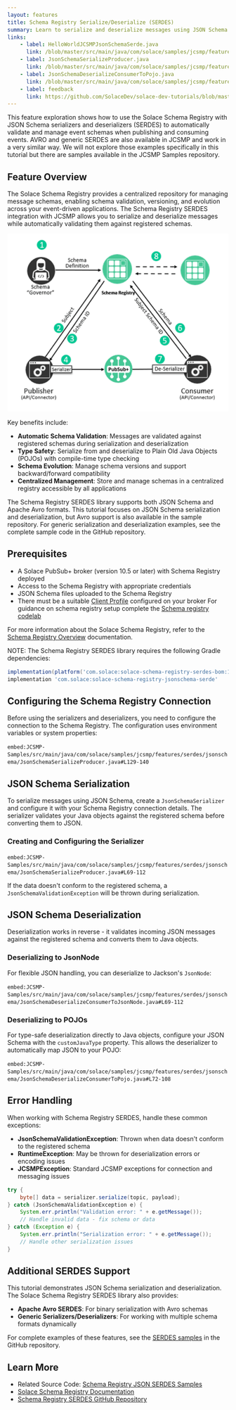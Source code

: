 ```yaml
---
layout: features
title: Schema Registry Serialize/Deserialize (SERDES)
summary: Learn to serialize and deserialize messages using JSON Schema with the Schema Registry.
links:
    - label: HelloWorldJCSMPJsonSchemaSerde.java
      link: /blob/master/src/main/java/com/solace/samples/jcsmp/features/serdes/jsonschema/HelloWorldJCSMPJsonSchemaSerde.java
    - label: JsonSchemaSerializeProducer.java
      link: /blob/master/src/main/java/com/solace/samples/jcsmp/features/serdes/jsonschema/JsonSchemaSerializeProducer.java
    - label: JsonSchemaDeserializeConsumerToPojo.java
      link: /blob/master/src/main/java/com/solace/samples/jcsmp/features/serdes/jsonschema/JsonSchemaDeserializeConsumerToPojo.java
    - label: feedback
      link: https://github.com/SolaceDev/solace-dev-tutorials/blob/master/src/pages/tutorials/jcsmp/schema-registry-serdes.md
---
```


This feature exploration shows how to use the Solace Schema Registry with JSON Schema serializers and deserializers (SERDES) to automatically validate and manage event schemas when publishing and consuming events. AVRO and generic SERDES are also available in JCSMP and work in a very similar way.  We will not explore those examples specifically in this tutorial but there are samples available in the JCSMP Samples repository. 

## Feature Overview

The Solace Schema Registry provides a centralized repository for managing message schemas, enabling schema validation, versioning, and evolution across your event-driven applications. The Schema Registry SERDES integration with JCSMP allows you to serialize and deserialize messages while automatically validating them against registered schemas.

![Schema Registry Flow](serdesProcess.png)

Key benefits include:
* **Automatic Schema Validation**: Messages are validated against registered schemas during serialization and deserialization
* **Type Safety**: Serialize from and deserialize to Plain Old Java Objects (POJOs) with compile-time type checking
* **Schema Evolution**: Manage schema versions and support backward/forward compatibility
* **Centralized Management**: Store and manage schemas in a centralized registry accessible by all applications

The Schema Registry SERDES library supports both JSON Schema and Apache Avro formats. This tutorial focuses on JSON Schema serialization and deserialization, but Avro support is also available in the sample repository. For generic serialization and deserialization examples, see the complete sample code in the GitHub repository.

## Prerequisites

* A Solace PubSub+ broker (version 10.5 or later) with Schema Registry deployed
* Access to the Schema Registry with appropriate credentials
* JSON Schema files uploaded to the Schema Registry 
* There must be a suitable [Client Profile](https://docs.solace.com/Configuring-and-Managing/Configuring-Client-Profiles.htm) configured on your broker
For guidance on schema registry setup complete the [Schema registry codelab](https://codelabs.solace.dev/codelabs/schema-registry/?index=..%2F..index#0)

For more information about the Solace Schema Registry, refer to the [Schema Registry Overview](https://docs.solace.com/Schema-Registry/schema-registry-overview.htm) documentation.

NOTE: The Schema Registry SERDES library requires the following Gradle dependencies:
```gradle
implementation(platform('com.solace:solace-schema-registry-serdes-bom:1.+'))
implementation 'com.solace:solace-schema-registry-jsonschema-serde'
```

## Configuring the Schema Registry Connection

Before using the serializers and deserializers, you need to configure the connection to the Schema Registry. The configuration uses environment variables or system properties:

`embed:JCSMP-Samples/src/main/java/com/solace/samples/jcsmp/features/serdes/jsonschema/JsonSchemaSerializeProducer.java#L129-140`


## JSON Schema Serialization

To serialize messages using JSON Schema, create a `JsonSchemaSerializer` and configure it with your Schema Registry connection details. The serializer validates your Java objects against the registered schema before converting them to JSON.

### Creating and Configuring the Serializer

`embed:JCSMP-Samples/src/main/java/com/solace/samples/jcsmp/features/serdes/jsonschema/JsonSchemaSerializeProducer.java#L69-112`

If the data doesn't conform to the registered schema, a `JsonSchemaValidationException` will be thrown during serialization.

## JSON Schema Deserialization

Deserialization works in reverse - it validates incoming JSON messages against the registered schema and converts them to Java objects.

### Deserializing to JsonNode

For flexible JSON handling, you can deserialize to Jackson's `JsonNode`:

`embed:JCSMP-Samples/src/main/java/com/solace/samples/jcsmp/features/serdes/jsonschema/JsonSchemaDeserializeConsumerToJsonNode.java#L69-112`


### Deserializing to POJOs

For type-safe deserialization directly to Java objects, configure your JSON Schema with the `customJavaType` property. This allows the deserializer to automatically map JSON to your POJO:

`embed:JCSMP-Samples/src/main/java/com/solace/samples/jcsmp/features/serdes/jsonschema/JsonSchemaDeserializeConsumerToPojo.java#L72-108`

## Error Handling

When working with Schema Registry SERDES, handle these common exceptions:

* **JsonSchemaValidationException**: Thrown when data doesn't conform to the registered schema
* **RuntimeException**: May be thrown for deserialization errors or encoding issues
* **JCSMPException**: Standard JCSMP exceptions for connection and messaging issues

```java
try {
    byte[] data = serializer.serialize(topic, payload);
} catch (JsonSchemaValidationException e) {
    System.err.println("Validation error: " + e.getMessage());
    // Handle invalid data - fix schema or data
} catch (Exception e) {
    System.err.println("Serialization error: " + e.getMessage());
    // Handle other serialization issues
}
```

## Additional SERDES Support

This tutorial demonstrates JSON Schema serialization and deserialization. The Solace Schema Registry SERDES library also provides:

* **Apache Avro SERDES**: For binary serialization with Avro schemas
* **Generic Serializers/Deserializers**: For working with multiple schema formats dynamically

For complete examples of these features, see the [SERDES samples](https://github.com/SolaceSamples/solace-samples-java-jcsmp/tree/master/src/main/java/com/solace/samples/jcsmp/features/serdes) in the GitHub repository.

## Learn More

* Related Source Code: [Schema Registry JSON SERDES Samples](https://github.com/SolaceSamples/solace-samples-java-jcsmp/tree/master/src/main/java/com/solace/samples/jcsmp/features/serdes/jsonschema)
* [Solace Schema Registry Documentation](https://docs.solace.com/Schema-Registry/schema-registry-overview.htm)
* [Schema Registry SERDES GitHub Repository](https://github.com/SolaceSamples/solace-samples-java-jcsmp/tree/master/src/main/java/com/solace/samples/jcsmp/features/serdes)

